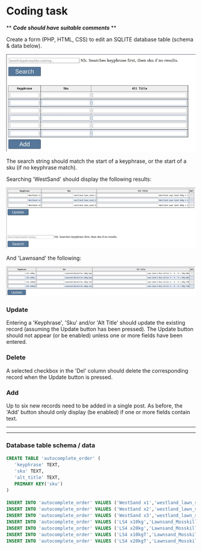 # Coding task

** ***Code should have suitable comments*** **

Create a form (PHP, HTML, CSS) to edit an SQLITE database table (schema & data below).

![Image of form](imgs/add_del_keyphrase.webp)

The search string should match the start of a keyphrase, or the start of a sku (if no keyphrase match).

Searching 'WestSand' should display the following results:

![Image of form](imgs/westsand.webp)

And 'Lawnsand' the following:

![Image of form](imgs/lawnsand.webp)

### Update
Entering a 'Keyphrase', 'Sku' and/or 'Alt Title' should update the existing record (assuming the Update button has been pressed). The Update button should not appear (or be enabled) unless one or more fields have been entered.

### Delete
A selected checkbox in the 'Del' column should delete the corresponding record when the Update button is pressed.

### Add
Up to six new records need to be added in a single post. As before, the 'Add' button should only display (be enabled) if one or more fields contain text.

- - -



- - -

### Database table schema / data
```sql
CREATE TABLE 'autocomplete_order' (
   'keyphrase' TEXT,
   'sku' TEXT,
   'alt_title' TEXT,
   PRIMARY KEY('sku')
)

INSERT INTO 'autocomplete_order' VALUES ('WestSand x1','westland_lawn_sand_1','Westland Lawn Sand 16kg x 1');
INSERT INTO 'autocomplete_order' VALUES ('WestSand x2','westland_lawn_sand_2','Westland Lawn Sand 16kg x 2');
INSERT INTO 'autocomplete_order' VALUES ('WestSand x3','westland_lawn_sand_3','Westland Lawn Sand 16kg x 3');
INSERT INTO 'autocomplete_order' VALUES ('LS4 x10kg','Lawnsand_Mosskiller_10kg_bag','Lawn Sand & Moss Killer 4 - 0 - 0 | 10kg BAG');
INSERT INTO 'autocomplete_order' VALUES ('LS4 x20kg','Lawnsand_Mosskiller_20kg_bag','Lawn Sand & Moss Killer 4 - 0 - 0 | 20kg BAG');
INSERT INTO 'autocomplete_order' VALUES ('LS4 x10kgT','Lawnsand_Mosskiller_10kg_tub','Lawn Sand & Moss Killer 4 - 0 - 0 | 10kg TUB');
INSERT INTO 'autocomplete_order' VALUES ('LS4 x20kgT','Lawnsand_Mosskiller_20kg_tub','Lawn Sand & Moss Killer 4 - 0 - 0 | 20kg TUB');
```
